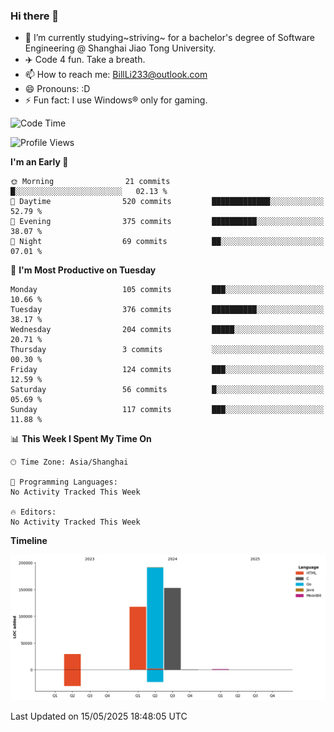 ### Hi there 👋
- 🌱 I’m currently studying~striving~ for a bachelor's degree of Software Engineering @ Shanghai Jiao Tong University.
- ✈️ Code 4 fun. Take a breath.
- 📫 How to reach me: BillLi233@outlook.com
- 😄 Pronouns: :D
- ⚡ Fun fact: I use Windows® only for gaming.

<!--START_SECTION:waka-->
![Code Time](http://img.shields.io/badge/Code%20Time-429%20hrs%2022%20mins-blue)

![Profile Views](http://img.shields.io/badge/Profile%20Views-2-blue)

**I'm an Early 🐤** 

```text
🌞 Morning                21 commits          █░░░░░░░░░░░░░░░░░░░░░░░░   02.13 % 
🌆 Daytime                520 commits         █████████████░░░░░░░░░░░░   52.79 % 
🌃 Evening                375 commits         ██████████░░░░░░░░░░░░░░░   38.07 % 
🌙 Night                  69 commits          ██░░░░░░░░░░░░░░░░░░░░░░░   07.01 % 
```
📅 **I'm Most Productive on Tuesday** 

```text
Monday                   105 commits         ███░░░░░░░░░░░░░░░░░░░░░░   10.66 % 
Tuesday                  376 commits         ██████████░░░░░░░░░░░░░░░   38.17 % 
Wednesday                204 commits         █████░░░░░░░░░░░░░░░░░░░░   20.71 % 
Thursday                 3 commits           ░░░░░░░░░░░░░░░░░░░░░░░░░   00.30 % 
Friday                   124 commits         ███░░░░░░░░░░░░░░░░░░░░░░   12.59 % 
Saturday                 56 commits          █░░░░░░░░░░░░░░░░░░░░░░░░   05.69 % 
Sunday                   117 commits         ███░░░░░░░░░░░░░░░░░░░░░░   11.88 % 
```


📊 **This Week I Spent My Time On** 

```text
🕑︎ Time Zone: Asia/Shanghai

💬 Programming Languages: 
No Activity Tracked This Week

🔥 Editors: 
No Activity Tracked This Week
```

**Timeline**

![Lines of Code chart](https://raw.githubusercontent.com/GMH233/GMH233/main/assets/bar_graph.png)


 Last Updated on 15/05/2025 18:48:05 UTC
<!--END_SECTION:waka-->

<!--
**GMH233/GMH233** is a ✨ _special_ ✨ repository because its `README.md` (this file) appears on your GitHub profile.

Here are some ideas to get you started:

- 🔭 I’m currently working on ...
- 🌱 I’m currently learning ...
- 👯 I’m looking to collaborate on ...
- 🤔 I’m looking for help with ...
- 💬 Ask me about ...
- 📫 How to reach me: ...
- 😄 Pronouns: ...
- ⚡ Fun fact: ...
-->
